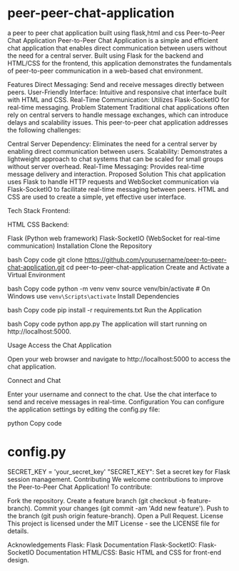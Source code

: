 # peer-peer-chat-application
a peer to peer chat application built using flask,html and css
Peer-to-Peer Chat Application
Peer-to-Peer Chat Application is a simple and efficient chat application that enables direct communication between users without the need for a central server. Built using Flask for the backend and HTML/CSS for the frontend, this application demonstrates the fundamentals of peer-to-peer communication in a web-based chat environment.

Features
Direct Messaging: Send and receive messages directly between peers.
User-Friendly Interface: Intuitive and responsive chat interface built with HTML and CSS.
Real-Time Communication: Utilizes Flask-SocketIO for real-time messaging.
Problem Statement
Traditional chat applications often rely on central servers to handle message exchanges, which can introduce delays and scalability issues. This peer-to-peer chat application addresses the following challenges:

Central Server Dependency: Eliminates the need for a central server by enabling direct communication between users.
Scalability: Demonstrates a lightweight approach to chat systems that can be scaled for small groups without server overhead.
Real-Time Messaging: Provides real-time message delivery and interaction.
Proposed Solution
This chat application uses Flask to handle HTTP requests and WebSocket communication via Flask-SocketIO to facilitate real-time messaging between peers. HTML and CSS are used to create a simple, yet effective user interface.

Tech Stack
Frontend:

HTML
CSS
Backend:

Flask (Python web framework)
Flask-SocketIO (WebSocket for real-time communication)
Installation
Clone the Repository

bash
Copy code
git clone https://github.com/yourusername/peer-to-peer-chat-application.git
cd peer-to-peer-chat-application
Create and Activate a Virtual Environment

bash
Copy code
python -m venv venv
source venv/bin/activate  # On Windows use `venv\Scripts\activate`
Install Dependencies

bash
Copy code
pip install -r requirements.txt
Run the Application

bash
Copy code
python app.py
The application will start running on http://localhost:5000.

Usage
Access the Chat Application

Open your web browser and navigate to http://localhost:5000 to access the chat application.

Connect and Chat

Enter your username and connect to the chat.
Use the chat interface to send and receive messages in real-time.
Configuration
You can configure the application settings by editing the config.py file:

python
Copy code
# config.py
SECRET_KEY = 'your_secret_key'
"SECRET_KEY": Set a secret key for Flask session management.
Contributing
We welcome contributions to improve the Peer-to-Peer Chat Application! To contribute:

Fork the repository.
Create a feature branch (git checkout -b feature-branch).
Commit your changes (git commit -am 'Add new feature').
Push to the branch (git push origin feature-branch).
Open a Pull Request.
License
This project is licensed under the MIT License - see the LICENSE file for details.

Acknowledgements
Flask: Flask Documentation
Flask-SocketIO: Flask-SocketIO Documentation
HTML/CSS: Basic HTML and CSS for front-end design.
